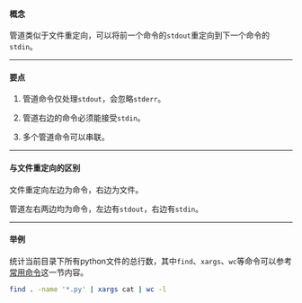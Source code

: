 #### 概念
管道类似于文件重定向，可以将前一个命令的`stdout`重定向到下一个命令的`stdin`。

---

#### 要点
1. 管道命令仅处理`stdout`，会忽略`stderr`。

2. 管道右边的命令必须能接受`stdin`。

3. 多个管道命令可以串联。

---

#### 与文件重定向的区别

文件重定向左边为命令，右边为文件。

管道左右两边均为命令，左边有`stdout`，右边有`stdin`。

---

#### 举例
统计当前目录下所有python文件的总行数，其中`find`、`xargs`、`wc`等命令可以参考[常用命令](/PJM-Wiki/linux/common_commond/)这一节内容。
```sh
find . -name '*.py' | xargs cat | wc -l
```